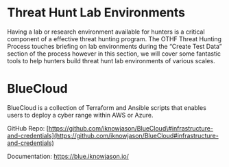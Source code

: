 # Threat Hunt Lab Environments

Having a lab or research environment available for hunters is a critical
component of a effective threat hunting program. The OTHF Threat Hunting Process
touches briefing on lab environments during the “Create Test Data” section of
the process however in this section, we will cover some fantastic tools to help
hunters build threat hunt lab environments of various scales.

# BlueCloud

BlueCloud is a collection of Terraform and Ansible scripts that enables users to
deploy a cyber range within AWS or Azure.

GitHub Repo:
[https://github.com/iknowjason/BlueCloud\#infrastructure-and-credentials](https://github.com/iknowjason/BlueCloud#infrastructure-and-credentials)

Documentation: <https://blue.iknowjason.io/>
